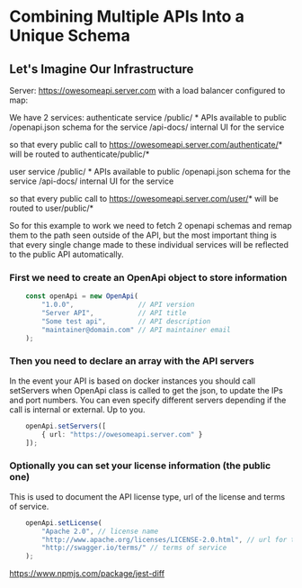 # Combining Multiple APIs Into a Unique Schema

## Let's Imagine Our Infrastructure

Server: https://owesomeapi.server.com with a load balancer configured to map:

We have 2 services:
authenticate service
/public/ * APIs available to public
/openapi.json schema for the service
/api-docs/ internal UI for the service

so that every public call to https://owesomeapi.server.com/authenticate/* will be routed to authenticate/public/*

user service
/public/ * APIs available to public
/openapi.json schema for the service
/api-docs/ internal UI for the service

so that every public call to https://owesomeapi.server.com/user/* will be routed to user/public/*

So for this example to work we need to fetch 2 openapi schemas and remap them to the path seen outside of the API, but the most important thing is that every single change made to these individual services will be reflected to the public API automatically.

### First we need to create an OpenApi object to store information

```ts
    const openApi = new OpenApi(
        "1.0.0",                // API version
        "Server API",           // API title
        "Some test api",        // API description
        "maintainer@domain.com" // API maintainer email
    );
```

### Then you need to declare an array with the API servers

In the event your API is based on docker instances you should call setServers when OpenApi class is called to get the json, to update the IPs and port numbers. You can even specify different servers depending if the call is internal or external. Up to you.

```ts
    openApi.setServers([
        { url: "https://owesomeapi.server.com" }
    ]);
```

### Optionally you can set your license information (the public one)

This is used to document the API license type, url of the license and terms of service.

```ts
    openApi.setLicense(
        "Apache 2.0", // license name
        "http://www.apache.org/licenses/LICENSE-2.0.html", // url for the api license
        "http://swagger.io/terms/" // terms of service
    );
```

https://www.npmjs.com/package/jest-diff
